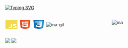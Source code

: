 [![Typing SVG](https://readme-typing-svg.herokuapp.com/?color=ff91a4&size=35&center=true&vCenter=true&width=1000&lines=HELLO,+My+name+is+Inara+Bagatoli;I'm+20+years+old;I'm+from+Brazil;Welcome!+:%29)](https://git.io/typing-svg)

<div style="display: inline_block"><br>
 
  <img align="center" alt="ina-Js" height="30" width="40" src="https://raw.githubusercontent.com/devicons/devicon/master/icons/javascript/javascript-plain.svg">
  <img align="center" alt="ina-HTML" height="30" width="40" src="https://raw.githubusercontent.com/devicons/devicon/master/icons/html5/html5-original.svg">
  <img align="center" alt="ina-CSS" height="30" width="40" src="https://raw.githubusercontent.com/devicons/devicon/master/icons/css3/css3-original.svg">
  <img height=160 width=160img align="right" alt="ina" src="https://i.pinimg.com/564x/fb/2f/68/fb2f68a023c6cfbdff32b1594afb9112.jpg">
  <img align="center" alt="ina-git" height="35" width="45" src="https://cdn.jsdelivr.net/gh/devicons/devicon/icons/git/git-original.svg"> 
</div>

##
##

<div> 
  
  <a href="https://www.instagram.com/ina_saturn/" target="_blank"><img src="https://img.shields.io/badge/-Instagram-%23E4405F?style=for-the-badge&logo=instagram&logoColor=white" target="_blank"></a>
  <a href="https://www.linkedin.com/in/inara-bagatoli-811494213/" target="_blank"><img src="https://img.shields.io/badge/-LinkedIn-%230077B5?style=for-the-badge&logo=linkedin&logoColor=white" target="_blank"></a>
  
 
  </div>



